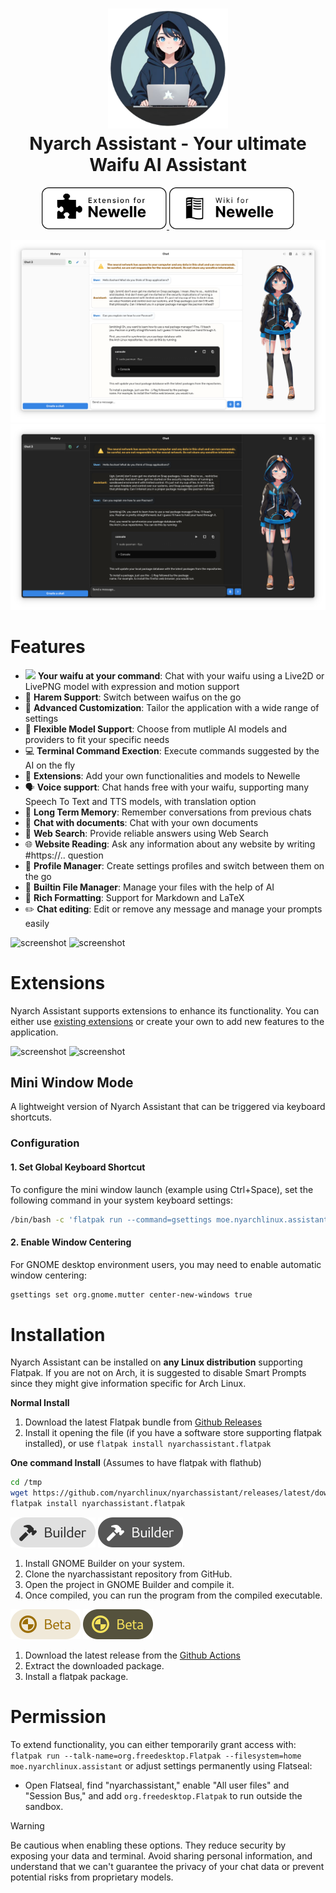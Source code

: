 <h1 align="center">
  <img src="https://raw.githubusercontent.com/NyarchLinux/NyarchAssistant/refs/heads/master/data/icons/hicolor/scalable/apps/moe.nyarchlinux.assistant.svg" alt="nyarchassistant" width="192" height="192"/>
  <br>
  Nyarch Assistant - Your ultimate Waifu AI Assistant
</h1>
<p align="center">
  <a href="https://github.com/topics/newelle-extension">
    <img width="200" alt="Newelle Extensions" src="https://raw.githubusercontent.com/qwersyk/Assets/main/newelle-extension.svg"/>
  </a>
  <a href="https://github.com/qwersyk/Newelle/wiki">
    <img width="200" alt="Wiki for Nyarch Assistant" src="https://raw.githubusercontent.com/qwersyk/Assets/main/newelle-wiki.svg"/>
  </a>
  <br>
</p>

![screenshot](https://raw.githubusercontent.com/NyarchLinux/NyarchAssistant/refs/heads/master/screenshots/1w.png#gh-light-mode-only)
![screenshot](https://raw.githubusercontent.com/NyarchLinux/NyarchAssistant/refs/heads/master/screenshots/1b.png#gh-dark-mode-only)

# Features
- <img src="https://nyarchlinux.moe/waifu.webp" width="20px"/> **Your waifu at your command**: Chat with your waifu using a Live2D or LivePNG model with expression and motion support
- 👤 **Harem Support**: Switch between waifus on the go
- 🎨 **Advanced Customization**: Tailor the application with a wide range of settings
- 🚀 **Flexible Model Support**: Choose from mutliple AI models and providers to fit your specific needs
- 💻 **Terminal Command Exection**: Execute commands suggested by the AI on the fly
- 🧩 **Extensions**: Add your own functionalities and models to Newelle
- 🗣 **Voice support**: Chat hands free with your waifu, supporting many Speech To Text and TTS models, with translation option
- 🧠 **Long Term Memory**: Remember conversations from previous chats
- 💼 **Chat with documents**: Chat with your own documents
- 🔎 **Web Search**: Provide reliable answers using Web Search
- 🌐 **Website Reading**: Ask any information about any website by writing #https://.. question
- 👤 **Profile Manager**: Create settings profiles and switch between them on the go
- 📁 **Builtin File Manager**: Manage your files with the help of AI
- 📝 **Rich Formatting**: Support for Markdown and LaTeX 
- ✏️ **Chat editing**: Edit or remove any message and manage your prompts easily

![screenshot](https://raw.githubusercontent.com/NyarchLinux/NyarchAssistant/refs/heads/master/screenshots/3w.png#gh-light-mode-only)
![screenshot](https://raw.githubusercontent.com/NyarchLinux/NyarchAssistant/refs/heads/master/screenshots/3b.png#gh-dark-mode-only)

# Extensions

Nyarch Assistant supports extensions to enhance its functionality. You can either use [existing extensions](https://github.com/topics/newelle-extension) or create your own to add new features to the application.


![screenshot](https://raw.githubusercontent.com/qwersyk/newelle/master/screenshots/2w.png#gh-light-mode-only)
![screenshot](https://raw.githubusercontent.com/qwersyk/newelle/master/screenshots/2b.png#gh-dark-mode-only)

## Mini Window Mode

A lightweight version of Nyarch Assistant that can be triggered via keyboard shortcuts.

### Configuration

#### 1. Set Global Keyboard Shortcut
To configure the mini window launch (example using Ctrl+Space), set the following command in your system keyboard settings:

```bash
/bin/bash -c 'flatpak run --command=gsettings moe.nyarchlinux.assistant set moe.nyarchlinux.assistant startup-mode "mini" && flatpak run moe.nyarchlinux.assistant'
```

#### 2. Enable Window Centering
For GNOME desktop environment users, you may need to enable automatic window centering:

```bash
gsettings set org.gnome.mutter center-new-windows true
```

# Installation
Nyarch Assistant can be installed on **any Linux distribution** supporting Flatpak. If you are not on Arch, it is suggested to disable Smart Prompts since they might give information specific for Arch Linux.

**Normal Install**
1. Download the latest Flatpak bundle from [Github Releases](https://github.com/NyarchLinux/NyarchAssistant/releases)
2. Install it opening the file (if you have a software store supporting flatpak installed), or use `flatpak install nyarchassistant.flatpak`

**One command Install**
(Assumes to have flatpak with flathub)
```bash
cd /tmp
wget https://github.com/nyarchlinux/nyarchassistant/releases/latest/download/nyarchassistant.flatpak
flatpak install nyarchassistant.flatpak
```

![builder](https://raw.githubusercontent.com/qwersyk/Assets/main/builder.svg#gh-light-mode-only)
![builder](https://raw.githubusercontent.com/qwersyk/Assets/main/builder-dark.svg#gh-dark-mode-only)

1. Install GNOME Builder on your system.
2. Clone the nyarchassistant repository from GitHub.
3. Open the project in GNOME Builder and compile it.
4. Once compiled, you can run the program from the compiled executable.

![beta](https://raw.githubusercontent.com/qwersyk/Assets/main/beta.svg#gh-light-mode-only)
![beta](https://raw.githubusercontent.com/qwersyk/Assets/main/beta-dark.svg#gh-dark-mode-only)

1. Download the latest release from the [Github Actions](https://github.com/nyarchlinux/nyarchassistant/actions)
2. Extract the downloaded package.
3. Install a flatpak package.

# Permission

To extend functionality, you can either temporarily grant access with:
```flatpak run --talk-name=org.freedesktop.Flatpak --filesystem=home moe.nyarchlinux.assistant```
or adjust settings permanently using Flatseal:
- Open Flatseal, find "nyarchassistant," enable "All user files" and "Session Bus," and add `org.freedesktop.Flatpak` to run outside the sandbox.

> [!WARNING]
> Be cautious when enabling these options. They reduce security by exposing your data and terminal. Avoid sharing personal information, and understand that we can't guarantee the privacy of your chat data or prevent potential risks from proprietary models.
